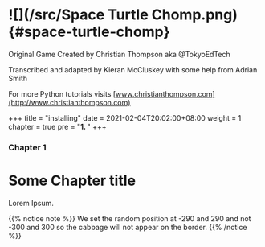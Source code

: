 # ![](/src/Space Turtle Chomp.png) {#space-turtle-chomp}

Original Game Created by Christian Thompson aka @TokyoEdTech

Transcribed and adapted by Kieran McCluskey
with some help from Adrian Smith

For more Python tutorials visits [www.christianthompson.com](http://www.christianthompson.com)





+++
title = "installing"
date = 2021-02-04T20:02:00+08:00
weight = 1
chapter = true
pre = "<b>1. </b>"
+++

### Chapter 1

# Some Chapter title

Lorem Ipsum.

{{% notice note %}}
We set the random position at -290 and 290 and not -300 and 300 so the cabbage
 will not appear on the border.
{{% /notice %}}
